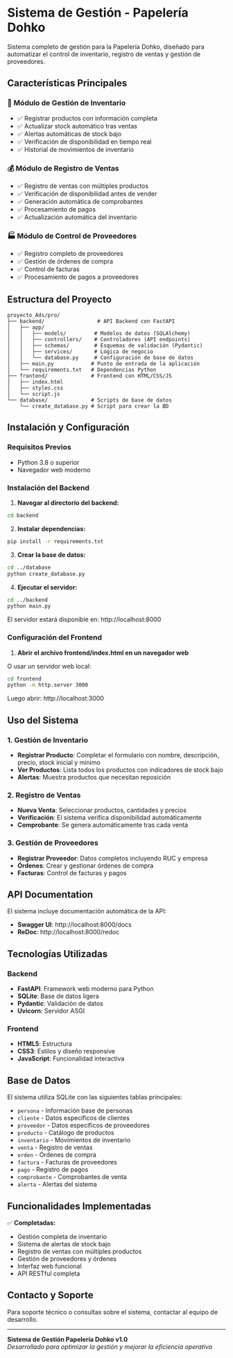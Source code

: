 # Sistema de Gestión - Papelería Dohko

Sistema completo de gestión para la Papelería Dohko, diseñado para automatizar el control de inventario, registro de ventas y gestión de proveedores.

## Características Principales

### 🏪 Módulo de Gestión de Inventario
- ✅ Registrar productos con información completa
- ✅ Actualizar stock automático tras ventas
- ✅ Alertas automáticas de stock bajo
- ✅ Verificación de disponibilidad en tiempo real
- ✅ Historial de movimientos de inventario

### 💰 Módulo de Registro de Ventas
- ✅ Registro de ventas con múltiples productos
- ✅ Verificación de disponibilidad antes de vender
- ✅ Generación automática de comprobantes
- ✅ Procesamiento de pagos
- ✅ Actualización automática del inventario

### 🏭 Módulo de Control de Proveedores
- ✅ Registro completo de proveedores
- ✅ Gestión de órdenes de compra
- ✅ Control de facturas
- ✅ Procesamiento de pagos a proveedores

## Estructura del Proyecto

```
proyecto_Ads/pro/
├── backend/                 # API Backend con FastAPI
│   ├── app/
│   │   ├── models/         # Modelos de datos (SQLAlchemy)
│   │   ├── controllers/    # Controladores (API endpoints)
│   │   ├── schemas/        # Esquemas de validación (Pydantic)
│   │   ├── services/       # Lógica de negocio
│   │   └── database.py     # Configuración de base de datos
│   ├── main.py            # Punto de entrada de la aplicación
│   └── requirements.txt   # Dependencias Python
├── frontend/              # Frontend con HTML/CSS/JS
│   ├── index.html
│   ├── styles.css
│   └── script.js
└── database/              # Scripts de base de datos
    └── create_database.py # Script para crear la BD
```

## Instalación y Configuración

### Requisitos Previos
- Python 3.8 o superior
- Navegador web moderno

### Instalación del Backend

1. **Navegar al directorio del backend:**
```bash
cd backend
```

2. **Instalar dependencias:**
```bash
pip install -r requirements.txt
```

3. **Crear la base de datos:**
```bash
cd ../database
python create_database.py
```

4. **Ejecutar el servidor:**
```bash
cd ../backend
python main.py
```

El servidor estará disponible en: http://localhost:8000

### Configuración del Frontend

1. **Abrir el archivo frontend/index.html en un navegador web**

O usar un servidor web local:
```bash
cd frontend
python -m http.server 3000
```

Luego abrir: http://localhost:3000

## Uso del Sistema

### 1. Gestión de Inventario
- **Registrar Producto**: Completar el formulario con nombre, descripción, precio, stock inicial y mínimo
- **Ver Productos**: Lista todos los productos con indicadores de stock bajo
- **Alertas**: Muestra productos que necesitan reposición

### 2. Registro de Ventas
- **Nueva Venta**: Seleccionar productos, cantidades y precios
- **Verificación**: El sistema verifica disponibilidad automáticamente
- **Comprobante**: Se genera automáticamente tras cada venta

### 3. Gestión de Proveedores
- **Registrar Proveedor**: Datos completos incluyendo RUC y empresa
- **Órdenes**: Crear y gestionar órdenes de compra
- **Facturas**: Control de facturas y pagos

## API Documentation

El sistema incluye documentación automática de la API:
- **Swagger UI**: http://localhost:8000/docs
- **ReDoc**: http://localhost:8000/redoc

## Tecnologías Utilizadas

### Backend
- **FastAPI**: Framework web moderno para Python
- **SQLite**: Base de datos ligera
- **Pydantic**: Validación de datos
- **Uvicorn**: Servidor ASGI

### Frontend
- **HTML5**: Estructura
- **CSS3**: Estilos y diseño responsive
- **JavaScript**: Funcionalidad interactiva

## Base de Datos

El sistema utiliza SQLite con las siguientes tablas principales:
- `persona` - Información base de personas
- `cliente` - Datos específicos de clientes
- `proveedor` - Datos específicos de proveedores
- `producto` - Catálogo de productos
- `inventario` - Movimientos de inventario
- `venta` - Registro de ventas
- `orden` - Órdenes de compra
- `factura` - Facturas de proveedores
- `pago` - Registro de pagos
- `comprobante` - Comprobantes de venta
- `alerta` - Alertas del sistema

## Funcionalidades Implementadas

✅ **Completadas:**
- Gestión completa de inventario
- Sistema de alertas de stock bajo
- Registro de ventas con múltiples productos
- Gestión de proveedores y órdenes
- Interfaz web funcional
- API RESTful completa

## Contacto y Soporte

Para soporte técnico o consultas sobre el sistema, contactar al equipo de desarrollo.

---

**Sistema de Gestión Papelería Dohko v1.0**  
*Desarrollado para optimizar la gestión y mejorar la eficiencia operativa*

